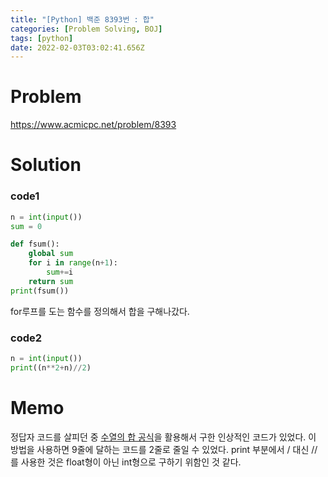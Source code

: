 ```yaml
---
title: "[Python] 백준 8393번 : 합"
categories: [Problem Solving, BOJ]
tags: [python]
date: 2022-02-03T03:02:41.656Z
---
```

# Problem
<https://www.acmicpc.net/problem/8393>

# Solution
### code1
```python
n = int(input())
sum = 0

def fsum():
    global sum
    for i in range(n+1):
        sum+=i
    return sum
print(fsum())
```
for루프를 도는 함수를 정의해서 합을 구해나갔다.

### code2
```python
n = int(input())
print((n**2+n)//2)
```

# Memo
정답자 코드를 살피던 중 <u>수열의 합 공식</u>을 활용해서 구한 인상적인 코드가 있었다.
이 방법을 사용하면 9줄에 달하는 코드를 2줄로 줄일 수 있었다.
print 부분에서 / 대신 //를 사용한 것은 float형이 아닌 int형으로 구하기 위함인 것 같다.